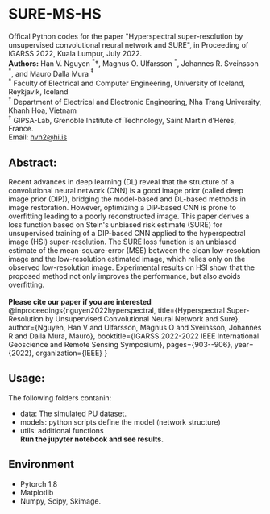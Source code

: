# SURE-MS-HS <br>
Offical Python codes for the paper "Hyperspectral super-resolution by unsupervised convolutional neural network and SURE", in Proceeding of IGARSS 2022, Kuala Lumpur, July 2022.<br>
**Authors:** Han V. Nguyen $^\ast \dagger$, Magnus O. Ulfarsson $^\ast$,  Johannes R. Sveinsson $^\ast$, and Mauro Dalla Mura $^\ddagger$ <br>
$^\ast$ Faculty of Electrical and Computer Engineering, University of Iceland, Reykjavik, Iceland<br>
$^\dagger$ Department of Electrical and Electronic Engineering, Nha Trang University, Khanh Hoa, Vietnam<br>
$^\ddagger$ GIPSA-Lab, Grenoble Institute of Technology, Saint Martin d’Hères, France.<br>
Email: hvn2@hi.is

## Abstract:<br>
Recent advances in deep learning (DL) reveal that the structure of a convolutional neural network (CNN) is a good image prior (called deep image prior (DIP)), bridging the model-based and DL-based methods in image restoration. However, optimizing a DIP-based CNN is prone to overfitting leading to a poorly reconstructed image. This paper derives a loss function based on Stein's unbiased risk estimate (SURE) for unsupervised training of a DIP-based CNN applied to the hyperspectral image (HSI) super-resolution. The SURE loss function is an unbiased estimate of the mean-square-error (MSE) between the clean low-resolution image and the low-resolution estimated image, which relies only on the observed low-resolution image. Experimental results on HSI show that the proposed method not only improves the performance, but also avoids overfitting.
<br><br>
 **Please cite our paper if you are interested**<br>
 @inproceedings{nguyen2022hyperspectral,
  title={Hyperspectral Super-Resolution by Unsupervised Convolutional Neural Network and Sure},
  author={Nguyen, Han V and Ulfarsson, Magnus O and Sveinsson, Johannes R and Dalla Mura, Mauro},
  booktitle={IGARSS 2022-2022 IEEE International Geoscience and Remote Sensing Symposium},
  pages={903--906},
  year={2022},
  organization={IEEE}
}
## Usage:<br>
The following folders contanin:
- data: The simulated PU dataset.
- models: python scripts define the model (network structure)
- utils: additional functions<br>
**Run the jupyter notebook and see results.**
## Environment
- Pytorch 1.8
- Matplotlib
- Numpy, Scipy, Skimage.